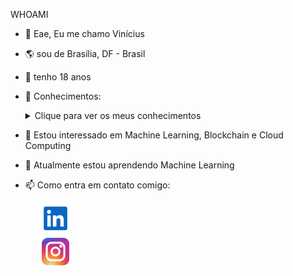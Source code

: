 WHOAMI

- 👋 Eae, Eu me chamo Vinícius
- 🌎 sou de Brasília, DF - Brasil
- 🎂 tenho 18 anos
- 📖 Conhecimentos:
  <details>
    <summary>Clique para ver os meus conhecimentos</summary>
  
    &nbsp;<br/>
    ➡️ **React**
    &nbsp;<br/>
    ➡️ **Angular**
    &nbsp;<br/>
    ➡️ **Vue.js**
    &nbsp;<br/>
    ➡️ **Node.js**
    &nbsp;<br/>
    ➡️ **SQL**
    &nbsp;<br/>
    ➡️ **Python**
  
  </details>

- 👀 Estou interessado em Machine Learning, Blockchain e Cloud Computing
- 🌱 Atualmente estou aprendendo Machine Learning
- 📫 Como entra em contato comigo:<br/>
        <div>
          &nbsp;
          &nbsp;
          &nbsp;
          <a href="https://www.linkedin.com/">
                  <img src="./Img/linkedin.svg" width="50" height="50" alt="Linkedin">
          </a>
        </div>
        <div>
          &nbsp;
          &nbsp;
          &nbsp;
          <a href="https://www.Instagram.com/">
                  <img src="./Img/instagram.svg" width="50" height="50" alt="Instagram">
          </a>
        </div>


<!---
Royalr4z/Royalr4z is a ✨ special ✨ repository because its `README.md` (this file) appears on your GitHub profile.
You can click the Preview link to take a look at your changes.
--->
